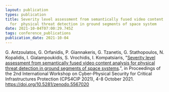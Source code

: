 ```yaml
---
layout: publication
types: publication
title: Severity level assessment from semantically fused video content analysis
  for  physical threat detection in ground segments of space system
date: 2021-10-04T07:00:29.745Z
tags: conference_publications
publication_date: 2021-10-04
---
```

G. Antzoulatos, G. Orfanidis, P. Giannakeris, G. Tzanetis, G. Stathopoulos, N. Kopalidis, I. Gialampoukidis, S. Vrochidis, I. Kompatsiaris, "[Severity level assessment from semantically fused video content analysis for physical threat detection in ground segments of space systems](https://link.springer.com/chapter/10.1007/978-3-030-95484-0_27).", in Proceedings of the 2nd International Workshop on Cyber-Physical Security for Critical Infrastructures Protection (CPS4CIP 2021), 4-8 October 2021. <https://doi.org/10.5281/zenodo.5567020>